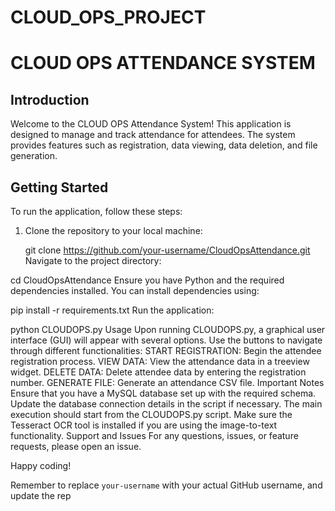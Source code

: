 # CLOUD_OPS_PROJECT
# CLOUD OPS ATTENDANCE SYSTEM

## Introduction

Welcome to the CLOUD OPS Attendance System! This application is designed to manage and track attendance for attendees. The system provides features such as registration, data viewing, data deletion, and file generation.

## Getting Started

To run the application, follow these steps:

1. Clone the repository to your local machine:

   
   git clone https://github.com/your-username/CloudOpsAttendance.git
Navigate to the project directory:


cd CloudOpsAttendance
Ensure you have Python and the required dependencies installed. You can install dependencies using:


pip install -r requirements.txt
Run the application:


python CLOUDOPS.py
Usage
Upon running CLOUDOPS.py, a graphical user interface (GUI) will appear with several options.
Use the buttons to navigate through different functionalities:
START REGISTRATION: Begin the attendee registration process.
VIEW DATA: View the attendance data in a treeview widget.
DELETE DATA: Delete attendee data by entering the registration number.
GENERATE FILE: Generate an attendance CSV file.
Important Notes
Ensure that you have a MySQL database set up with the required schema. Update the database connection details in the script if necessary.
The main execution should start from the CLOUDOPS.py script.
Make sure the Tesseract OCR tool is installed if you are using the image-to-text functionality.
Support and Issues
For any questions, issues, or feature requests, please open an issue.

Happy coding!

Remember to replace `your-username` with your actual GitHub username, and update the rep
